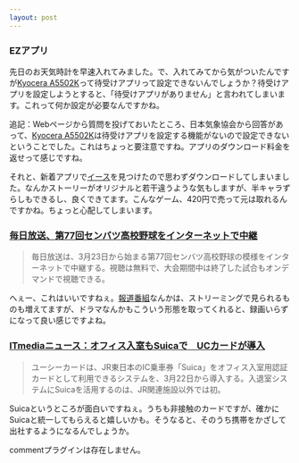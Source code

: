 ```yaml
---
layout: post
---
```

<h3>EZアプリ</h3>
<p>先日のお天気時計を早速入れてみました。で、入れてみてから気がついたんですが<a href="/?page=Kyocera+A5502K" class="wikipage">Kyocera A5502K</a>って待受けアプリって設定できないんでしょうか？待受けアプリを設定しようとすると、「待受けアプリがありません」と言われてしまいます。これって何か設定が必要なんですかね。</p>
<p>追記：Webページから質問を投げておいたところ、日本気象協会から回答があって、<a href="/?page=Kyocera+A5502K" class="wikipage">Kyocera A5502K</a>は待受けアプリを設定する機能がないので設定できないということでした。これはちょっと要注意ですね。アプリのダウンロード料金を返せって感じですね。</p>
<p>それと、新着アプリで<a href="http://www.taito.co.jp/mobile/news_mc/2005/mc_02_05.html">イース</a>を見つけたので思わずダウンロードしてしまいました。なんかストーリーがオリジナルと若干違うような気もしますが、半キャラずらしもできるし、良くできてます。こんなゲーム、420円で売って元は取れるんですかね。ちょっと心配してしまいます。</p>
<h3><a href="http://internet.watch.impress.co.jp/cda/news/2005/03/17/6904.html">毎日放送、第77回センバツ高校野球をインターネットで中継</a></h3>
<blockquote><p>毎日放送は、3月23日から始まる第77回センバツ高校野球の模様をインターネットで中継する。視聴は無料で、大会期間中は終了した試合もオンデマンドで視聴できる。</p>
</blockquote>
<p>へぇー、これはいいですねぇ。<a href="http://www.tv-asahi.co.jp/scoop/">報道番組</a>なんかは、ストリーミングで見られるものも増えてますが、ドラマなんかもこういう形態を取ってくれると、録画いらずになって良い感じですよね。</p>
<h3><a href="http://www.itmedia.co.jp/news/articles/0503/18/news055.html">ITmediaニュース：オフィス入室もSuicaで　UCカードが導入</a></h3>
<blockquote><p>ユーシーカードは、JR東日本のIC乗車券「Suica」をオフィス入室用認証カードとして利用できるシステムを、3月22日から導入する。入退室システムにSuicaを活用するのは、JR関連施設以外では初。</p>
</blockquote>
<p>Suicaというところが面白いですねぇ。うちも非接触のカードですが、確かにSuicaと統一してもらえると嬉しいかも。そうなると、そのうち携帯をかざして出社するようになるんでしょうか。</p>
<p><span class="error">commentプラグインは存在しません。</span> </p>
